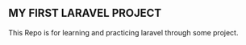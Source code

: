 ## MY FIRST LARAVEL PROJECT

This Repo is for learning and practicing laravel through some project.
